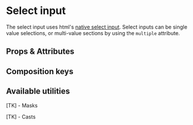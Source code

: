 # Select input

The select input uses html's [native select input](https://developer.mozilla.org/en-US/docs/Web/HTML/Element/input/select). Select inputs can be single value selections, or multi-value sections by using the `multiple` attribute.

<example
name="Select input"
file="/_content/examples/select/select"
langs="vue"></example>

## Props & Attributes

<reference-table input="select" :data="[{prop: 'options', type: 'Array/Object', default: '[]', description: 'An object of value/label pairs or an array of strings, or an array of objects that <em>must</em> contain a label and value property.'}]">
</reference-table>

## Composition keys

<reference-table type="compositionKeys" primary="composition-key">
</reference-table>

## Available utilities

[TK] - Masks

[TK] - Casts
